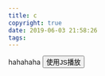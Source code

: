 ```yaml
---
title: c
copyright: true
date: 2019-06-03 21:58:26
tags:
---
```


hahahaha
<audio src="https://music.163.com/song/media/outer/url? id=2918954.mp3" id="audio0"></audio>
<input type="button" onclick="paly_audio0();" value="使用JS播放" />

<script>
    function paly_audio0() {
        //找到音频
        var audio0 = document.getElementById("audio0");
        if (audio0 != null) {
            audio0.play();
        }
    }
</script>
